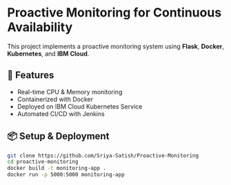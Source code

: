 # Proactive Monitoring for Continuous Availability

This project implements a proactive monitoring system using **Flask**, **Docker**, **Kubernetes**, and **IBM Cloud**.

## 🚀 Features
- Real-time CPU & Memory monitoring
- Containerized with Docker
- Deployed on IBM Cloud Kubernetes Service
- Automated CI/CD with Jenkins

## 📦 Setup & Deployment
```sh
git clone https://github.com/Sriya-Satish/Proactive-Monitoring
cd proactive-monitoring
docker build -t monitoring-app .
docker run -p 5000:5000 monitoring-app